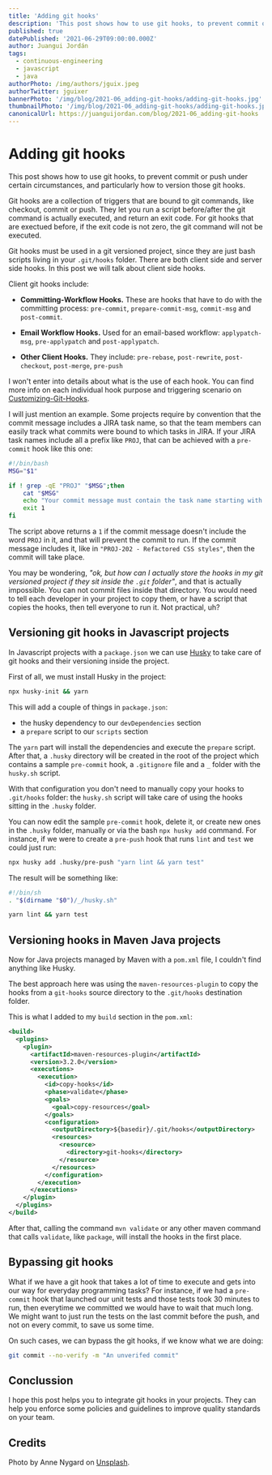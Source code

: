 ```yaml
---
title: 'Adding git hooks'
description: 'This post shows how to use git hooks, to prevent commit or push under certain circumstances, and particularly how to version those git hooks.'
published: true
datePublished: '2021-06-29T09:00:00.000Z'
author: Juangui Jordán
tags:
  - continuous-engineering
  - javascript
  - java
authorPhoto: /img/authors/jguix.jpeg
authorTwitter: jguixer
bannerPhoto: '/img/blog/2021-06_adding-git-hooks/adding-git-hooks.jpg'
thumbnailPhoto: '/img/blog/2021-06_adding-git-hooks/adding-git-hooks.jpg'
canonicalUrl: https://juanguijordan.com/blog/2021-06_adding-git-hooks
---
```


# Adding git hooks

This post shows how to use git hooks, to prevent commit or push under certain circumstances, and particularly how to version those git hooks.

Git hooks are a collection of triggers that are bound to git commands, like checkout, commit or push. They let you run a script before/after the git command is actually executed, and return an exit code. For git hooks that are exectued before, if the exit code is not zero, the git command will not be executed.

Git hooks must be used in a git versioned project, since they are just bash scripts living in your `.git/hooks` folder. There are both client side and server side hooks. In this post we will talk about client side hooks.

Client git hooks include:

- **Committing-Workflow Hooks.** These are hooks that have to do with the committing process: `pre-commit`, `prepare-commit-msg`, `commit-msg` and `post-commit`.

- **Email Workflow Hooks.** Used for an email-based workflow: `applypatch-msg`, `pre-applypatch` and `post-applypatch`.

- **Other Client Hooks.** They include: `pre-rebase`, `post-rewrite`, `post-checkout`, `post-merge`, `pre-push`

I won't enter into details about what is the use of each hook. You can find more info on each individual hook purpose and triggering scenario on [Customizing-Git-Hooks](https://git-scm.com/book/en/v2/Customizing-Git-Git-Hooks).

I will just mention an example. Some projects require by convention that the commit message includes a JIRA task name, so that the team members can easily track what commits were bound to which tasks in JIRA. If your JIRA task names include all a prefix like `PROJ`, that can be achieved with a `pre-commit` hook like this one:

```sh
#!/bin/bash
MSG="$1"

if ! grep -qE "PROJ" "$MSG";then
    cat "$MSG"
    echo "Your commit message must contain the task name starting with 'PROJ'"
    exit 1
fi
```

The script above returns a `1` if the commit message doesn't include the word `PROJ` in it, and that will prevent the commit to run. If the commit message includes it, like in `"PROJ-202 - Refactored CSS styles"`, then the commit will take place.

You may be wondering, _"ok, but how can I actually store the hooks in my git versioned project if they sit inside the `.git` folder"_, and that is actually impossible. You can not commit files inside that directory. You would need to tell each developer in your project to copy them, or have a script that copies the hooks, then tell everyone to run it. Not practical, uh?

## Versioning git hooks in Javascript projects

In Javascript projects with a `package.json` we can use [Husky](https://typicode.github.io/husky) to take care of git hooks and their versioning inside the project.

First of all, we must install Husky in the project:

```sh
npx husky-init && yarn
```

This will add a couple of things in `package.json`:

- the husky dependency to our `devDependencies` section
- a `prepare` script to our `scripts` section

The `yarn` part will install the dependencies and execute the `prepare` script. After that, a `.husky` directory will be created in the root of the project which contains a sample `pre-commit` hook, a `.gitignore` file and a `_` folder with the `husky.sh` script.

With that configuration you don't need to manually copy your hooks to `.git/hooks` folder: the `husky.sh` script will take care of using the hooks sitting in the `.husky` folder.

You can now edit the sample `pre-commit` hook, delete it, or create new ones in the `.husky` folder, manually or via the bash `npx husky add` command. For instance, if we were to create a `pre-push` hook that runs `lint` and `test` we could just run:

```sh
npx husky add .husky/pre-push "yarn lint && yarn test"
```

The result will be something like:

```sh
#!/bin/sh
. "$(dirname "$0")/_/husky.sh"

yarn lint && yarn test

```

## Versioning hooks in Maven Java projects

Now for Java projects managed by Maven with a `pom.xml` file, I couldn't find anything like Husky.

The best approach here was using the `maven-resources-plugin` to copy the hooks from a `git-hooks` source directory to the `.git/hooks` destination folder.

This is what I added to my `build` section in the `pom.xml`:

```xml
<build>
  <plugins>
    <plugin>
      <artifactId>maven-resources-plugin</artifactId>
      <version>3.2.0</version>
      <executions>
        <execution>
          <id>copy-hooks</id>
          <phase>validate</phase>
          <goals>
            <goal>copy-resources</goal>
          </goals>
          <configuration>
            <outputDirectory>${basedir}/.git/hooks</outputDirectory>
            <resources>
              <resource>
                <directory>git-hooks</directory>
              </resource>
            </resources>
          </configuration>
        </execution>
      </executions>
    </plugin>
  </plugins>
</build>
```

After that, calling the command `mvn validate` or any other maven command that calls `validate`, like `package`, will install the hooks in the first place.

## Bypassing git hooks

What if we have a git hook that takes a lot of time to execute and gets into our way for everyday programming tasks? For instance, if we had a `pre-commit` hook that launched our unit tests and those tests took 30 minutes to run, then everytime we committed we would have to wait that much long. We might want to just run the tests on the last commit before the push, and not on every commit, to save us some time.

On such cases, we can bypass the git hooks, if we know what we are doing:

```sh
git commit --no-verify -m "An unverifed commit"
```

## Conclussion

I hope this post helps you to integrate git hooks in your projects. They can help you enforce some policies and guidelines to improve quality standards on your team.

## Credits

Photo by Anne Nygard on [Unsplash](https://unsplash.com/).
